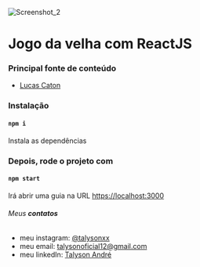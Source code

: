 ![Screenshot_2](https://user-images.githubusercontent.com/79946114/134976198-490ed51d-60ed-4d9a-81c2-cd7b9db4b8f1.png)
# Jogo da velha com ReactJS

### Principal fonte de conteúdo

* [Lucas Caton](https://www.youtube.com/watch?v=kFXDcaUcOto)

### Instalação

#### `npm i`

Instala as dependências

### Depois, rode o projeto com

#### `npm start`

Irá abrir uma guia na URL [https://localhost:3000](https://localhost:3000)

###### Meus **contatos**

  * meu instagram: [@talysonxx](https://instagram.com/talysonxx)
  * meu email: talysonoficial12@gmail.com
  * meu linkedIn:  [Talyson André](https://www.linkedin.com/in/talyson-andre-101897170/)

